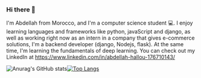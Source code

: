 ### Hi there 👋

I'm Abdellah from Morocco, and I'm a computer science student 💻. I enjoy learning languages and frameworks like python, javaScript and django, as well as working right now as an intern in a company that gives e-commerce solutions, I'm a backend developer (django, Nodejs, flask). At the same time, I'm learning the fundamentals of deep learning. You can check out my LinkedIn at https://www.linkedin.com/in/abdellah-hallou-176710143/

![Anurag's GitHub stats](https://github-readme-stats.vercel.app/api?username=ABDELLAH-Hallou&show_icons=true&theme=algolia&count_private=true&include_all_commits=true)[![Top Langs](https://github-readme-stats.vercel.app/api/top-langs/?username=anuraghazra&langs_count=8&layout=compact&theme=algolia)](https://github.com/anuraghazra/github-readme-stats)

